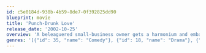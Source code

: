 ```yaml
---
id: c5e0184d-938b-4b59-8de7-0f392825dd90
blueprint: movie
title: 'Punch-Drunk Love'
release_date: '2002-10-25'
overview: 'A beleaguered small-business owner gets a harmonium and embarks on a romantic journey with a mysterious woman.'
genres: '[{"id": 35, "name": "Comedy"}, {"id": 18, "name": "Drama"}, {"id": 10749, "name": "Romance"}]'
---
```

